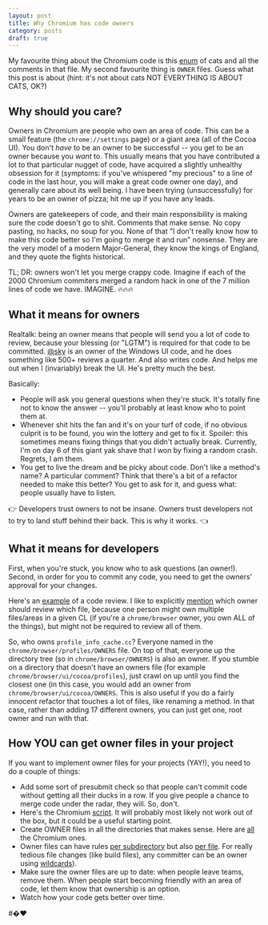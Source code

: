 ```yaml
---
layout: post
title: Why Chromium has code owners
category: posts
draft: true
---
```

My favourite thing about the Chromium code is this [enum](https://code.google.com/p/chromium/codesearch#chromium/src/chrome/browser/chrome_browser_main_mac.mm&l=44) of cats and all the comments in that file. My second favourite thing is `OWNER` files. Guess what this post is about (hint: it's not about cats NOT EVERYTHING IS ABOUT CATS, OK?)

## Why should you care?
Owners in Chromium are people who own an area of code. This can be a small feature (the `chrome://settings` page) or a giant area (all of the Cocoa UI). You don't *have* to be an owner to be successful -- you get to be an owner because you *want* to. This usually means that you have contributed a lot to that particular nugget of code, have acquired a slightly unhealthy obsession for it (symptoms: if you've whispered "my precious" to a line of code in the last hour, you will make a great code owner one day), and generally care about its well being. I have been trying (unsuccessfully) for years to be an owner of pizza; hit me up if you have any leads.

Owners are gatekeepers of code, and their main responsibility is making sure the code doesn't go to shit. Comments that make sense. No copy pasting, no hacks, no soup for you. None of that "I don't really know how to make this code better so I'm going to merge it and run" nonsense. They are the very model of a modern Major-General, they know the kings of England, and they quote the fights historical. 

TL; DR: owners won't let you merge crappy code. Imagine if each of the 2000 Chromium commiters merged a random hack in one of the 7 million lines of code we have. IMAGINE. 🔥🔥🔥

## What it means for owners
Realtalk: being an owner means that people will send you a lot of code to review, because your blessing (or "LGTM") is required for that code to be committed. [@sky](https://codereview.chromium.org/search?closed=1&owner=&reviewer=sky%40chromium.org&cc=&repo_guid=&base=&project=&private=1&commit=1&created_before=&created_after=&modified_before=&modified_after=&order=&format=html&keys_only=False&with_messages=False&cursor=&limit=30) is an owner of the Windows UI code, and he does something like 500+ reviews a quarter. And also writes code. And helps me out when I (invariably) break the UI. He's pretty much the best.

Basically:
  - People will ask you general questions when they're stuck. It's totally fine not to know the answer -- you'll probably at least know who to point them at.
  - Whenever shit hits the fan and it's on your turf of code, if no obvious culprit is to be found, you win the lottery and get to fix it. Spoiler: this sometimes means fixing things that you didn't actually break. Currently, I'm on day 6 of this giant yak shave that I won by fixing a random crash. Regrets, I am them.
  - You get to live the dream and be picky about code. Don't like a method's name? A particular comment? Think that there's a bit of a refactor needed to make this better? You get to ask for it, and guess what: people usually have to listen. 

👉 Developers trust owners to not be insane. Owners trust developers not to try to land stuff behind their back. This is why it works. 👈

## What it means for developers
First, when you're stuck, you know who to ask questions (an owner!). Second, in order for you to commit any code, you need to get the owners' approval for your changes.

Here's an [example](https://codereview.chromium.org/861053004) of a code review. I like to explicitly [mention](https://codereview.chromium.org/861053004/#msg11) which owner should review which file, because one person might own multiple files/areas in a given CL (if you're a `chrome/browser` owner, you own ALL of the things), but might not be required to review all of them.

So, who owns `profile_info_cache.cc`? Everyone named in the `chrome/browser/profiles/OWNERS` file. On top of that, everyone up the directory tree (so in `chrome/browser/OWNERS`) is also an owner. If you stumble on a directory that doesn't have an owners file (for example `chrome/browser/ui/cocoa/profiles`), just crawl on up until you find the closest one (in this case, you would add an owner from `chrome/browser/ui/cocoa/OWNERS`. This is also useful if you do a fairly innocent refactor that touches a lot of files, like renaming a method. In that case, rather than adding 17 different owners, you can just get one, root owner and run with that.

## How YOU can get owner files in your project
If you want to implement owner files for your projects (YAY!), you need to do a couple of things:
  - Add some sort of presubmit check so that people can't commit code without getting all their ducks in a row. If you give people a chance to merge code under the radar, they will. So, don't.
  - Here's the Chromium [script](https://code.google.com/p/chromium/codesearch#chromium/src/PRESUBMIT.py&l=996). It will probably most likely not work out of the box, but it could be a useful starting point. 
  - Create OWNER files in all the directories that makes sense. Here are [all](https://code.google.com/p/chromium/codesearch#search/&q=OWNERS&type=cs&sq=package:chromium) the Chromium ones.
  - Owner files can have rules [per subdirectory](https://code.google.com/p/chromium/codesearch#chromium/src/chrome/browser/profiles/OWNERS&l=1) but also [per file](https://code.google.com/p/chromium/codesearch#chromium/src/chrome/browser/profiles/OWNERS&l=15). For really tedious file changes (like build files), any committer can be an owner using [wildcards](https://code.google.com/p/chromium/codesearch#chromium/src/chrome/common/OWNERS&l=4)).
  - Make sure the owner files are up to date: when people leave teams, remove them. When people start becoming friendly with an area of code, let them know that ownership is an option.
  - Watch how your code gets better over time.

#�❤️


